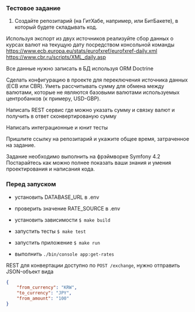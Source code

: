 ### Тестовое задание

1. Создайте репозитарий (на ГитХабе, например, или БитБакете), в который будете складывать код.

Используя экспорт из двух источников реализуйте сбор данных о курсах валют на текущую дату посредством консольной команды
https://www.ecb.europa.eu/stats/eurofxref/eurofxref-daily.xml
https://www.cbr.ru/scripts/XML_daily.asp

Все данные нужно записать в БД используя ORM Doctrine

Сделать конфигурацию в проекте для переключения источника данных (ECB или CBR). Уметь рассчитывать сумму для обмена между валютами, которые не являются базовыми валютами используемых центробанков (к примеру, USD-GBP).

Написать REST сервис где можно указать сумму и связку валют и получить в ответ сконвертированую сумму

Написать интеграционные и юнит тесты

Пришлите ссылку на репозитарий и укажите общее время, затраченное на задание.

Задание необходимо выполнить на фрэймворке Symfony 4.2
Постарайтесь как можно полнее показать ваши знания и умения проектирования и написания кода.

### Перед запуском

- установить DATABASE_URL в .env

- проверить значение RATE_SOURCE в .env

- установить зависимости `$ make build` 

- запустить тесты `$ make test`

- запустить приложение `$ make run`

- выполнить `./bin/console app:get-rates`

REST для конвертации доступно по `POST /exchange`, нужно отправить JSON-объект вида
````json
{
    "from_currency": "KRW",
    "to_currency": "JPY",
    "from_amount": "100"
}
````
